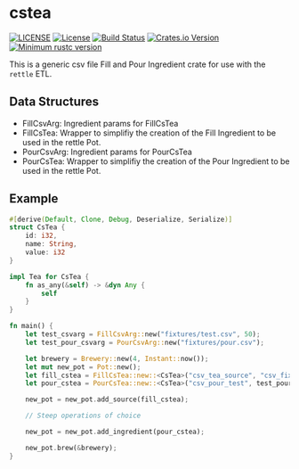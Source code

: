# cstea

[![LICENSE](https://img.shields.io/badge/license-MIT-blue.svg)](LICENSE)
[![License](https://img.shields.io/badge/License-Apache%202.0-blue.svg)](https://opensource.org/licenses/Apache-2.0)
[![Build Status](https://travis-ci.com/slaterb1/cstea.svg?branch=master)](https://travis-ci.com/slaterb1/cstea)
[![Crates.io Version](https://img.shields.io/crates/v/cstea.svg)](https://crates.io/crates/cstea)
[![Minimum rustc version](https://img.shields.io/badge/rustc-1.35.0+-lightgray.svg)](#rust-version-requirements)

This is a generic csv file Fill and Pour Ingredient crate for use with the `rettle` ETL.

## Data Structures
- FillCsvArg: Ingredient params for FillCsTea
- FillCsTea: Wrapper to simplifiy the creation of the Fill Ingredient to be used in the rettle Pot.
- PourCsvArg: Ingredient params for PourCsTea
- PourCsTea: Wrapper to simplifiy the creation of the Pour Ingredient to be used in the rettle Pot.

## Example
```rust
#[derive(Default, Clone, Debug, Deserialize, Serialize)]
struct CsTea {
    id: i32,
    name: String,
    value: i32
}

impl Tea for CsTea {
    fn as_any(&self) -> &dyn Any {
        self
    }
}

fn main() {
    let test_csvarg = FillCsvArg::new("fixtures/test.csv", 50);
    let test_pour_csvarg = PourCsvArg::new("fixtures/pour.csv");

    let brewery = Brewery::new(4, Instant::now());
    let mut new_pot = Pot::new();
    let fill_cstea = FillCsTea::new::<CsTea>("csv_tea_source", "csv_fixture", test_csvarg);
    let pour_cstea = PourCsTea::new::<CsTea>("csv_pour_test", test_pour_csvarg);

    new_pot = new_pot.add_source(fill_cstea);

    // Steep operations of choice

    new_pot = new_pot.add_ingredient(pour_cstea);

    new_pot.brew(&brewery);
}
```
